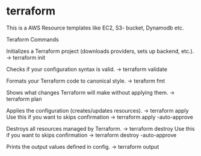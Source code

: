 # terraform
This is a AWS Resource templates like EC2, S3- bucket, Dynamodb etc.

 Teraform Commands

 Initializes a Terraform project (downloads providers, sets up backend, etc.).
  -> terraform init 

 Checks if your configuration syntax is valid.
  -> terraform validate 

 Formats your Terraform code to canonical style.
  -> teraform fmt 

 Shows what changes Terraform will make without applying them.
  -> terraform plan 

 Applies the configuration (creates/updates resources).
  -> terraform apply 
     Use this if you want to skips confirmation 
  -> terraform apply -auto-approve

 Destroys all resources managed by Terraform.
  -> terraform destroy
      Use this if you want to skips confirmation 
  -> terraform destroy -auto-approve

 Prints the output values defined in config.
  -> terraform output

  
